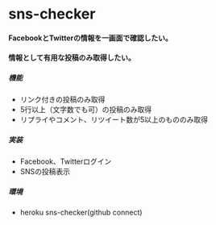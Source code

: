 # sns-checker

#### FacebookとTwitterの情報を一画面で確認したい。
#### 情報として有用な投稿のみ取得したい。

##### 機能

+ リンク付きの投稿のみ取得
+ 5行以上（文字数でも可）の投稿のみ取得
+ リプライやコメント、リツイート数が5以上のもののみ取得

##### 実装

+ Facebook、Twitterログイン
+ SNSの投稿表示

##### 環境

+ heroku sns-checker(github connect)
